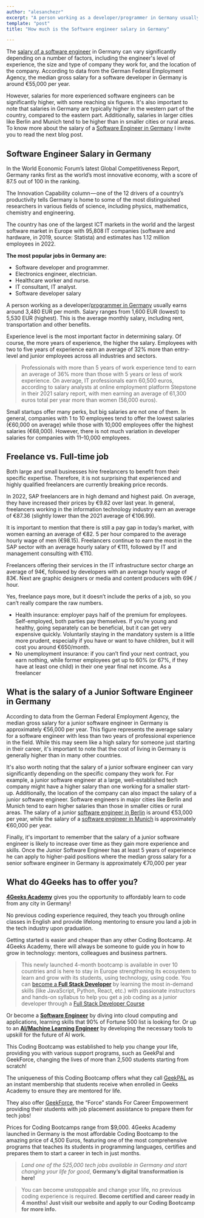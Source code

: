 ```yaml
---
author: "alesanchezr"
excerpt: "A person working as a developer/programmer in Germany usually earns around 3,480 EUR per month. A Software Engineer Salary in Germany ranges from 1,600 EUR (lowest) to 5,530 EUR (highest)."
template: "post" 
title: "How much is the Software engineer salary in Germany"

---
```


The [salary of a software engineer](https://4geeksacademy.com/us/software-engineer-salary/software-engineer-salary) in Germany can vary significantly depending on a number of factors, including the engineer's level of experience, the size and type of company they work for, and the location of the company. According to data from the German Federal Employment Agency, the median gross salary for a software developer in Germany is around €55,000 per year. 

However, salaries for more experienced software engineers can be significantly higher, with some reaching six figures. It's also important to note that salaries in Germany are typically higher in the western part of the country, compared to the eastern part. Additionally, salaries in larger cities like Berlin and Munich tend to be higher than in smaller cities or rural areas. To know more about the salary of a [Software Engineer in Germany](https://4geeksacademy.com/us/coding-bootcamps/software-engineer-bootcamp) I invite you to read the next blog post.

## Software Engineer Salary in Germany

In the World Economic Forum’s latest Global Competitiveness Report, Germany ranks first as the world’s most innovative economy, with a score of 87.5 out of 100 in the ranking.

The Innovation Capability column — one of the 12 drivers of a country’s productivity tells Germany is home to some of the most distinguished researchers in various fields of science, including physics, mathematics, chemistry and engineering.

The country has one of the largest ICT markets in the world and the largest software market in Europe with 95,808 IT companies (software and hardware, in 2019, source: Statista) and estimates has 1.12 million employees in 2022.

**The most popular jobs in Germany are:**

- Software developer and programmer.
- Electronics engineer, electrician.
- Healthcare worker and nurse.
- IT consultant, IT analyst.
- Software developer salary

A person working as a developer/[programmer in Germany](https://4geeksacademy.com/us/coding-campus/coding-bootcamp-hamburg-germany) usually earns around 3,480 EUR per month. Salary ranges from 1,600 EUR (lowest) to 5,530 EUR (highest). This is the average monthly salary, including rent, transportation and other benefits.

Experience level is the most important factor in determining salary. Of course, the more years of experience, the higher the salary. Employees with two to five years of experience earn an average of 32% more than entry-level and junior employees across all industries and sectors.

> Professionals with more than 5 years of work experience tend to earn an average of 36% more than those with 5 years or less of work experience.
> On average, IT professionals earn 60,500 euros, according to salary analysts at online employment platform Stepstone in their 2021 salary report, with men earning an average of 61,300 euros total per year more than women (56,000 euros).

Small startups offer many perks, but big salaries are not one of them. In general, companies with 1 to 10 employees tend to offer the lowest salaries (€60,000 on average) while those with 10,000 employees offer the highest salaries (€68,000). However, there is not much variation in developer salaries for companies with 11–10,000 employees.

## Freelance vs. Full-time job

Both large and small businesses hire freelancers to benefit from their specific expertise. Therefore, it is not surprising that experienced and highly qualified freelancers are currently breaking price records.

In 2022, SAP freelancers are in high demand and highest paid. On average, they have increased their prices by €9.82 over last year. In general, freelancers working in the information technology industry earn an average of €87.36 (slightly lower than the 2021 average of €106.99).

It is important to mention that there is still a pay gap in today’s market, with women earning an average of €82. 5 per hour compared to the average hourly wage of men (€98.15). Freelancers continue to earn the most in the SAP sector with an average hourly salary of €111, followed by IT and management consulting with €110.

Freelancers offering their services in the IT infrastructure sector charge an average of 94€, followed by developers with an average hourly wage of 83€. Next are graphic designers or media and content producers with 69€ / hour.

Yes, freelance pays more, but it doesn’t include the perks of a job, so you can’t really compare the raw numbers.

- Health insurance: employer pays half of the premium for employees. Self-employed, both parties pay themselves. If you’re young and healthy, going separately can be beneficial, but it can get very expensive quickly. Voluntarily staying in the mandatory system is a little more prudent, especially if you have or want to have children, but it will cost you around €650/month.
- No unemployment insurance: if you can’t find your next contract, you earn nothing, while former employees get up to 60% (or 67%, if they have at least one child) in their one year final net income. As a freelancer

## What is the salary of a Junior Software Engineer in Germany

According to data from the German Federal Employment Agency, the median gross salary for a junior software engineer in Germany is approximately €56,000 per year. This figure represents the average salary for a software engineer with less than two years of professional experience in the field. While this may seem like a high salary for someone just starting in their career, it's important to note that the cost of living in Germany is generally higher than in many other countries.

It's also worth noting that the salary of a junior software engineer can vary significantly depending on the specific company they work for. For example, a junior software engineer at a large, well-established tech company might have a higher salary than one working for a smaller start-up. Additionally, the location of the company can also impact the salary of a junior software engineer. Software engineers in major cities like Berlin and Munich tend to earn higher salaries than those in smaller cities or rural areas. The salary of a junior [software engineer in Berlin](https://4geeksacademy.com/us/coding-campus/coding-bootcamp-berlin-germany) is around €53,000 per year, while the salary of a [software engineer in Munich](https://4geeksacademy.com/us/coding-campus/coding-bootcamp-munich-germany) is approximately €60,000 per year.

Finally, it's important to remember that the salary of a junior software engineer is likely to increase over time as they gain more experience and skills. Once the Junior Software Engineer has at least 5 years of experience he can apply to higher-paid positions where the median gross salary for a senior software engineer in Germany is approximately €70,000 per year

## What do 4Geeks has to offer you?

[**4Geeks Academy**](https://4geeksacademy.com/) gives you the opportunity to affordably learn to code from any city in Germany!

No previous coding experience required, they teach you through online classes in English and provide lifelong mentoring to ensure you land a job in the tech industry upon graduation.

Getting started is easier and cheaper than any other Coding Bootcamp. At 4Geeks Academy, there will always be someone to guide you in how to grow in technology: mentors, colleagues and business partners.

> This newly launched 4-month bootcamp is available in over 10 countries and is here to stay in Europe strengthening its ecosystem to learn and grow with its students, using technology, using code.
> You can [become a **Full Stack Developer**](https://4geeksacademy.com/us/full-stack-developer/how-to-become-a-full-stack-developer) by learning the most in-demand skills (like JavaScript, Python, React, etc.) with passionate instructors and hands-on syllabus to help you get a job coding as a junior developer through a [Full Stack Developer Course](https://4geeksacademy.com/us/coding-bootcamps/part-time-full-stack-developer)

Or become a [**Software Engineer**](https://4geeksacademy.com/us/coding-bootcamps/software-engineer-bootcamp) by diving into cloud computing and applications, learning skills that 90% of Fortune 500 list is looking for. Or up to an [**AI/Machine Learning Engineer**](https://4geeksacademy.com/us/coding-bootcamps/machine-learning-engineering) by developing the necessary tools to upskill for the future of AI work.

This Coding Bootcamp was established to help you change your life, providing you with various support programs, such as GeekPal and GeekForce, changing the lives of more than 2,500 students starting from scratch!

The uniqueness of this Coding Bootcamp offers what they call [GeekPAL](https://4geeksacademy.com/us/geekpal-support) as an instant membership that students receive when enrolled in Geeks Academy to ensure they are mentored for life.

They also offer [GeekForce](https://4geeksacademy.com/us/geekforce-career-support), the “Force” stands For Career Empowerment providing their students with job placement assistance to prepare them for tech jobs!

Prices for Coding Bootcamps range from $9,000. 4Geeks Academy launched in Germany is the most affordable Coding Bootcamp to the amazing price of 4,500 Euros, featuring one of the most comprehensive programs that teaches its students in programming languages, certifies and prepares them to start a career in tech in just months.

> *Land one of the 525,000 tech jobs available in Germany and start changing your life for good*, **Germany’s digital transformation is here!**

> You can become unstoppable and change your life, no previous coding experience is required. **Become certified and career ready in 4 months! Just visit our website and apply to our Coding Bootcamp for more info.**

<call-to-action button_text="Apply to our Coding Bootcamp" button_link="https://4geeksacademy.com/us/coding-bootcamps/part-time-full-stack-developer" background="rgba(0, 151, 205, 0.15)" title="Become certified and career ready in 4 months! Just visit our website and apply to our Coding Bootcamp for more info." text=""></call-to-action>